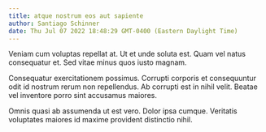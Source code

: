 ```yaml
---
title: atque nostrum eos aut sapiente
author: Santiago Schinner
date: Thu Jul 07 2022 18:48:29 GMT-0400 (Eastern Daylight Time)
---
```

Veniam cum voluptas repellat at. Ut et unde soluta est. Quam vel natus consequatur et. Sed vitae minus quos iusto magnam.

 Consequatur exercitationem possimus. Corrupti corporis et consequuntur odit id nostrum rerum non repellendus. Ab corrupti est in nihil velit. Beatae vel inventore porro sint accusamus maiores.

 Omnis quasi ab assumenda ut est vero. Dolor ipsa cumque. Veritatis voluptates maiores id maxime provident distinctio nihil.